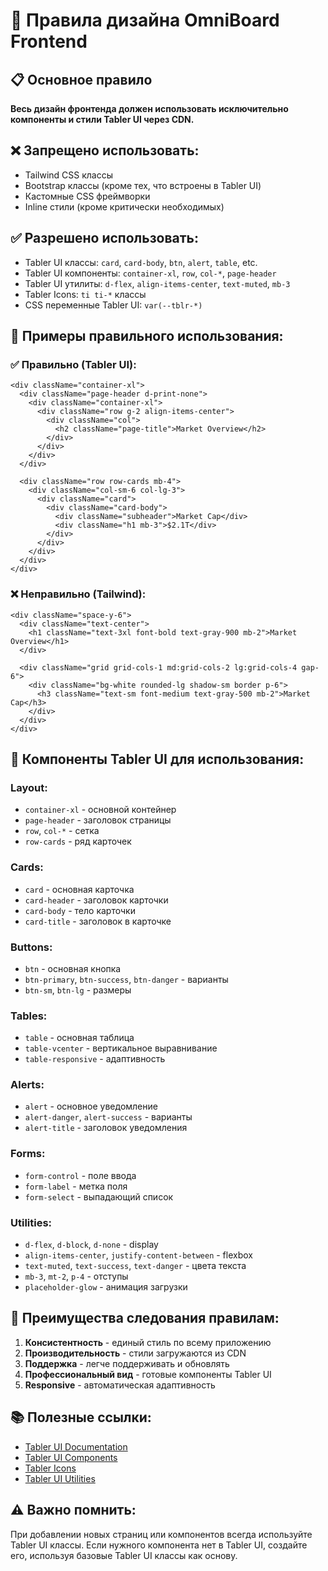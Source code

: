 # 🎨 Правила дизайна OmniBoard Frontend

## 📋 Основное правило
**Весь дизайн фронтенда должен использовать исключительно компоненты и стили Tabler UI через CDN.**

## ❌ Запрещено использовать:
- Tailwind CSS классы
- Bootstrap классы (кроме тех, что встроены в Tabler UI)
- Кастомные CSS фреймворки
- Inline стили (кроме критически необходимых)

## ✅ Разрешено использовать:
- Tabler UI классы: `card`, `card-body`, `btn`, `alert`, `table`, etc.
- Tabler UI компоненты: `container-xl`, `row`, `col-*`, `page-header`
- Tabler UI утилиты: `d-flex`, `align-items-center`, `text-muted`, `mb-3`
- Tabler Icons: `ti ti-*` классы
- CSS переменные Tabler UI: `var(--tblr-*)`

## 🎯 Примеры правильного использования:

### ✅ Правильно (Tabler UI):
```tsx
<div className="container-xl">
  <div className="page-header d-print-none">
    <div className="container-xl">
      <div className="row g-2 align-items-center">
        <div className="col">
          <h2 className="page-title">Market Overview</h2>
        </div>
      </div>
    </div>
  </div>
  
  <div className="row row-cards mb-4">
    <div className="col-sm-6 col-lg-3">
      <div className="card">
        <div className="card-body">
          <div className="subheader">Market Cap</div>
          <div className="h1 mb-3">$2.1T</div>
        </div>
      </div>
    </div>
  </div>
</div>
```

### ❌ Неправильно (Tailwind):
```tsx
<div className="space-y-6">
  <div className="text-center">
    <h1 className="text-3xl font-bold text-gray-900 mb-2">Market Overview</h1>
  </div>
  
  <div className="grid grid-cols-1 md:grid-cols-2 lg:grid-cols-4 gap-6">
    <div className="bg-white rounded-lg shadow-sm border p-6">
      <h3 className="text-sm font-medium text-gray-500 mb-2">Market Cap</h3>
    </div>
  </div>
</div>
```

## 🔧 Компоненты Tabler UI для использования:

### Layout:
- `container-xl` - основной контейнер
- `page-header` - заголовок страницы
- `row`, `col-*` - сетка
- `row-cards` - ряд карточек

### Cards:
- `card` - основная карточка
- `card-header` - заголовок карточки
- `card-body` - тело карточки
- `card-title` - заголовок в карточке

### Buttons:
- `btn` - основная кнопка
- `btn-primary`, `btn-success`, `btn-danger` - варианты
- `btn-sm`, `btn-lg` - размеры

### Tables:
- `table` - основная таблица
- `table-vcenter` - вертикальное выравнивание
- `table-responsive` - адаптивность

### Alerts:
- `alert` - основное уведомление
- `alert-danger`, `alert-success` - варианты
- `alert-title` - заголовок уведомления

### Forms:
- `form-control` - поле ввода
- `form-label` - метка поля
- `form-select` - выпадающий список

### Utilities:
- `d-flex`, `d-block`, `d-none` - display
- `align-items-center`, `justify-content-between` - flexbox
- `text-muted`, `text-success`, `text-danger` - цвета текста
- `mb-3`, `mt-2`, `p-4` - отступы
- `placeholder-glow` - анимация загрузки

## 🚀 Преимущества следования правилам:
1. **Консистентность** - единый стиль по всему приложению
2. **Производительность** - стили загружаются из CDN
3. **Поддержка** - легче поддерживать и обновлять
4. **Профессиональный вид** - готовые компоненты Tabler UI
5. **Responsive** - автоматическая адаптивность

## 📚 Полезные ссылки:
- [Tabler UI Documentation](https://tabler.io/docs)
- [Tabler UI Components](https://tabler.io/docs/components)
- [Tabler Icons](https://tabler-icons.io/)
- [Tabler UI Utilities](https://tabler.io/docs/utilities)

## ⚠️ Важно помнить:
При добавлении новых страниц или компонентов всегда используйте Tabler UI классы. Если нужного компонента нет в Tabler UI, создайте его, используя базовые Tabler UI классы как основу.

